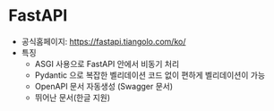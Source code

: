 # FastAPI
- 공식홈페이지: https://fastapi.tiangolo.com/ko/
- 특징
    - ASGI 사용으로 FastAPI 안에서 비동기 처리
    - Pydantic 으로 복잡한 벨리데이션 코드 없이 편하게 벨리데이션이 가능
    - OpenAPI 문서 자동생성 (Swagger 문서)
    - 뛰어난 문서(한글 지원)

